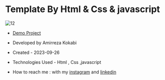# Template By Html & Css & javascript
![12](https://github.com/amir-ko/OTP/assets/119657835/b2a8a846-2834-426e-be96-f2a10c3d5a2a)

- [Demo Project](https://amir-ko.github.io/OTP/)

- Developed by Amirreza Kokabi

- Created - 2023-09-26
- Technologies Used - Html , Css ,javascript

- How to reach me : with my [instagram](https://instagram.com/amirrezakokabiweb?igshid=NGExMmI2YTkyZg==
) and [linkedin](https://www.linkedin.com/in/amirreza-kokabi-ba7716143/)
